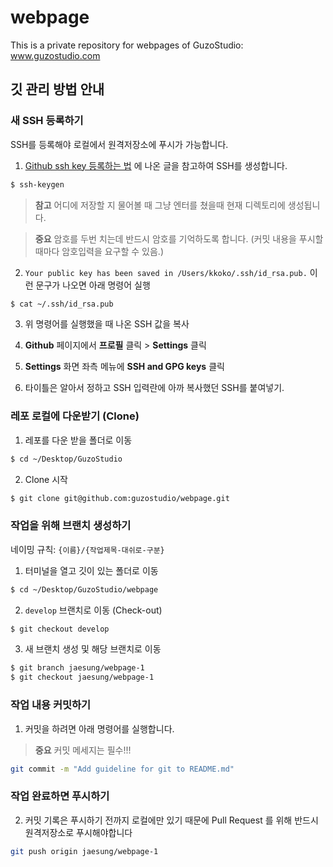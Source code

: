 # webpage
This is a private repository for webpages of GuzoStudio: www.guzostudio.com

## 깃 관리 방법 안내

### 새 SSH 등록하기

SSH를 등록해야 로컬에서 원격저장소에 푸시가 가능합니다.

1. [Github ssh key 등록하는 법](https://brunch.co.kr/@anonymdevoo) 에 나온 글을 참고하여 SSH를 생성합니다.
```bash
$ ssh-keygen
```
> **참고**
> 어디에 저장할 지 물어볼 때 그냥 엔터를 쳤을때 현재 디렉토리에 생성됩니다.

> **중요**
> 암호를 두번 치는데 반드시 암호를 기억하도록 합니다. (커밋 내용을 푸시할때마다 암호입력을 요구할 수 있음.)

2. `Your public key has been saved in /Users/kkoko/.ssh/id_rsa.pub.` 이런 문구가 나오면 아래 명령어 실행
```bash
$ cat ~/.ssh/id_rsa.pub
```

3. 위 명령어를 실행했을 때 나온 SSH 값을 복사

4. **Github** 페이지에서 **프로필** 클릭 > **Settings** 클릭

5. **Settings** 화면 좌측 메뉴에 **SSH and GPG keys** 클릭

6. 타이틀은 알아서 정하고 SSH 입력란에 아까 복사했던 SSH를 붙여넣기.

### 레포 로컬에 다운받기 (Clone)

1. 레포를 다운 받을 폴더로 이동
```bash
$ cd ~/Desktop/GuzoStudio
```

2. Clone 시작
```bash
$ git clone git@github.com:guzostudio/webpage.git
```

### 작업을 위해 브랜치 생성하기
네이밍 규칙: `{이름}/{작업제목-대쉬로-구분}`

1. 터미널을 열고 깃이 있는 폴더로 이동
```bash
$ cd ~/Desktop/GuzoStudio/webpage
```

2. `develop` 브랜치로 이동 (Check-out)
```bash
$ git checkout develop
```

3. 새 브랜치 생성 및 해당 브랜치로 이동
```bash
$ git branch jaesung/webpage-1
$ git checkout jaesung/webpage-1 
```

### 작업 내용 커밋하기

1. 커밋을 하려면 아래 명령어를 실행합니다. 

> **중요** 커밋 메세지는 필수!!!

```bash
git commit -m "Add guideline for git to README.md"
```

### 작업 완료하면 푸시하기

2. 커밋 기록은 푸시하기 전까지 로컬에만 있기 때문에 Pull Request 를 위해 반드시 원격저장소로 푸시해야합니다

```bash
git push origin jaesung/webpage-1
```
